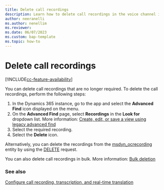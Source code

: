 ```yaml
---
title: Delete call recordings
description: Learn how to delete call recordings in the voice channel in Omnichannel for Customer Service.
author: neeranelli
ms.author: nenellim
ms.reviewer:
ms.date: 06/07/2023
ms.custom: bap-template
ms.topic: how-to
---
```


# Delete call recordings

[!INCLUDE[cc-feature-availability](../../includes/cc-feature-availability.md)]

You can delete call recordings that are no longer required. To delete the call recordings, perform the following steps:

1. In the Dynamics 365 instance, go to the app and select the **Advanced Find** icon displayed on the menu.
1. On the **Advanced Find** page, select **Recordings** in the **Look for** dropdown list. More information: [Create, edit, or save a view using legacy advanced find](/power-apps/user/advanced-find#create-edit-or-save-a-view-using-legacy-advanced-find)
1. Select the required recording.
1. Select the **Delete** icon.

Alternatively, you can delete the recordings from the [msdyn_ocrecording](../develop/reference/entities/msdyn_ocrecording.md) entity by using the [DELETE](/power-apps/developer/data-platform/webapi/update-delete-entities-using-web-api) request.

You can also delete call recordings in bulk. More information: [Bulk deletion](/power-platform/admin/delete-bulk-records)

### See also

[Configure call recording, transcription, and real-time translation](voice-channel-configure-transcripts.md)